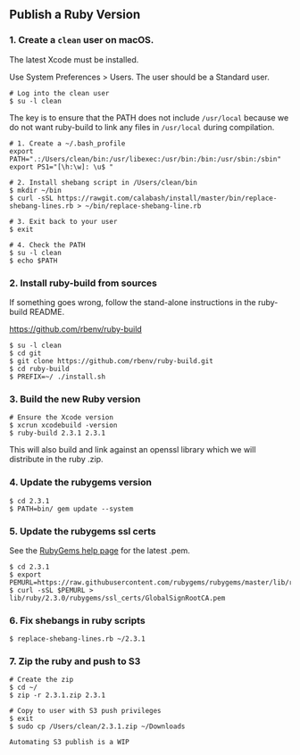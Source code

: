 ## Publish a Ruby Version

### 1. Create a `clean` user on macOS. 

The latest Xcode must be installed.

Use System Preferences > Users.  The user should be a Standard user.

```
# Log into the clean user
$ su -l clean
```

The key is to ensure that the PATH does not include `/usr/local` because we do not want ruby-build to link any files in `/usr/local` during compilation.

```
# 1. Create a ~/.bash_profile
export PATH=".:/Users/clean/bin:/usr/libexec:/usr/bin:/bin:/usr/sbin:/sbin"
export PS1="[\h:\w]: \u$ "

# 2. Install shebang script in /Users/clean/bin
$ mkdir ~/bin
$ curl -sSL https://rawgit.com/calabash/install/master/bin/replace-shebang-lines.rb > ~/bin/replace-shebang-line.rb

# 3. Exit back to your user
$ exit

# 4. Check the PATH
$ su -l clean
$ echo $PATH
```

### 2. Install ruby-build from sources

If something goes wrong, follow the stand-alone instructions in the ruby-build README.

https://github.com/rbenv/ruby-build

```
$ su -l clean
$ cd git
$ git clone https://github.com/rbenv/ruby-build.git
$ cd ruby-build
$ PREFIX=~/ ./install.sh
```

### 3. Build the new Ruby version

```
# Ensure the Xcode version
$ xcrun xcodebuild -version
$ ruby-build 2.3.1 2.3.1
```

This will also build and link against an openssl library which we will distribute in the ruby .zip.

### 4. Update the rubygems version

```
$ cd 2.3.1
$ PATH=bin/ gem update --system
```

### 5. Update the rubygems ssl certs

See the [RubyGems help page](http://guides.rubygems.org/ssl-certificate-update/#manual-solution-to-ssl-issue) for the latest .pem.

```
$ cd 2.3.1
$ export PEMURL=https://raw.githubusercontent.com/rubygems/rubygems/master/lib/rubygems/ssl_certs/index.rubygems.org/GlobalSignRootCA.pem
$ curl -sSL $PEMURL > lib/ruby/2.3.0/rubygems/ssl_certs/GlobalSignRootCA.pem
```

### 6. Fix shebangs in ruby scripts

```
$ replace-shebang-lines.rb ~/2.3.1
```

### 7. Zip the ruby and push to S3

```
# Create the zip
$ cd ~/
$ zip -r 2.3.1.zip 2.3.1

# Copy to user with S3 push privileges
$ exit
$ sudo cp /Users/clean/2.3.1.zip ~/Downloads

Automating S3 publish is a WIP
```
